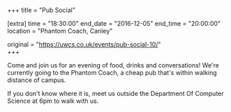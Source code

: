 +++
title = "Pub Social"

[extra]
time = "18:30:00"
end_date = "2016-12-05"
end_time = "20:00:00"
location = "Phantom Coach, Canley"

original = "https://uwcs.co.uk/events/pub-social-10/"    
+++

Come and join us for an evening of food, drinks and conversations\! We're currently going to the Phantom Coach, a cheap pub that's within walking distance of campus.

If you don't know where it is, meet us outside the Department Of Computer Science at 6pm to walk with us.

